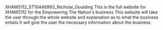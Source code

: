 XHAW5112_ST10446993_Nicholai_Goulding
This is the full website for XHAW5112 for the Empowering The Nation's business
This website will take the user through the whole website and explanation as to what the business entails
It will give the user the necessary information about the business 
